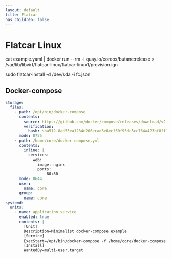 ```yaml
---
layout: default
title: Flatcar
has_children: false
---
```


# Flatcar Linux

cat example.yaml | docker run --rm -i quay.io/coreos/butane:release > /var/lib/libvirt/flatcar-linux/flatcar-linux1/provision.ign


sudo flatcar-install -d /dev/sda -i fc.json


## Docker-compose

```yaml
storage:
  files:
    - path: /opt/bin/docker-compose
      contents:
        source: https://github.com/docker/compose/releases/download/v2.11.2/docker-compose-linux-x86_64
        verification:
          hash: sha512-8ad55ea1234e206ecad3e8ecf30f93de5cc764a423bf8ff179b25320f148e475b569ab9ec68d90eacfe97269528ff8fef1746c05381c7d05edc85d2f2c245e69
      mode: 0755
    - path: /home/core/docker-compose.yml
      contents:
        inline: |
          services:
            web:
              image: nginx
              ports:
                - 80:80
      mode: 0644
      user:
        name: core
      group:
        name: core
systemd:
  units:
    - name: application.service
      enabled: true
      contents: |
        [Unit]
        Description=Minimalist docker-compose example
        [Service]
        ExecStart=/opt/bin/docker-compose -f /home/core/docker-compose.yml up
        [Install]
        WantedBy=multi-user.target
```
